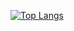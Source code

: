 [![Top Langs](https://github-readme-stats.vercel.app/api/top-langs/?username=Grass-Programmer)](https://github.com/anuraghazra/github-readme-stats)
